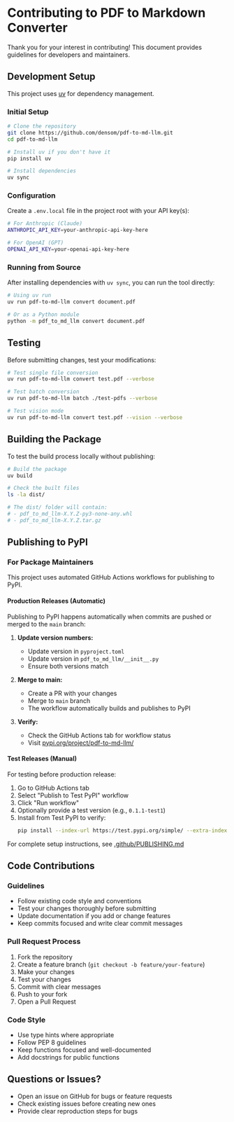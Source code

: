 # Contributing to PDF to Markdown Converter

Thank you for your interest in contributing! This document provides guidelines for developers and maintainers.

## Development Setup

This project uses [uv](https://github.com/astral-sh/uv) for dependency management.

### Initial Setup

```bash
# Clone the repository
git clone https://github.com/densom/pdf-to-md-llm.git
cd pdf-to-md-llm

# Install uv if you don't have it
pip install uv

# Install dependencies
uv sync
```

### Configuration

Create a `.env.local` file in the project root with your API key(s):

```bash
# For Anthropic (Claude)
ANTHROPIC_API_KEY=your-anthropic-api-key-here

# For OpenAI (GPT)
OPENAI_API_KEY=your-openai-api-key-here
```

### Running from Source

After installing dependencies with `uv sync`, you can run the tool directly:

```bash
# Using uv run
uv run pdf-to-md-llm convert document.pdf

# Or as a Python module
python -m pdf_to_md_llm convert document.pdf
```

## Testing

Before submitting changes, test your modifications:

```bash
# Test single file conversion
uv run pdf-to-md-llm convert test.pdf --verbose

# Test batch conversion
uv run pdf-to-md-llm batch ./test-pdfs --verbose

# Test vision mode
uv run pdf-to-md-llm convert test.pdf --vision --verbose
```

## Building the Package

To test the build process locally without publishing:

```bash
# Build the package
uv build

# Check the built files
ls -la dist/

# The dist/ folder will contain:
# - pdf_to_md_llm-X.Y.Z-py3-none-any.whl
# - pdf_to_md_llm-X.Y.Z.tar.gz
```

## Publishing to PyPI

### For Package Maintainers

This project uses automated GitHub Actions workflows for publishing to PyPI.

#### Production Releases (Automatic)

Publishing to PyPI happens automatically when commits are pushed or merged to the `main` branch:

1. **Update version numbers:**
   - Update version in `pyproject.toml`
   - Update version in `pdf_to_md_llm/__init__.py`
   - Ensure both versions match

2. **Merge to main:**
   - Create a PR with your changes
   - Merge to `main` branch
   - The workflow automatically builds and publishes to PyPI

3. **Verify:**
   - Check the GitHub Actions tab for workflow status
   - Visit [pypi.org/project/pdf-to-md-llm/](https://pypi.org/project/pdf-to-md-llm/)

#### Test Releases (Manual)

For testing before production release:

1. Go to GitHub Actions tab
2. Select "Publish to Test PyPI" workflow
3. Click "Run workflow"
4. Optionally provide a test version (e.g., `0.1.1-test1`)
5. Install from Test PyPI to verify:
   ```bash
   pip install --index-url https://test.pypi.org/simple/ --extra-index-url https://pypi.org/simple/ pdf-to-md-llm
   ```

For complete setup instructions, see [.github/PUBLISHING.md](.github/PUBLISHING.md)

## Code Contributions

### Guidelines

- Follow existing code style and conventions
- Test your changes thoroughly before submitting
- Update documentation if you add or change features
- Keep commits focused and write clear commit messages

### Pull Request Process

1. Fork the repository
2. Create a feature branch (`git checkout -b feature/your-feature`)
3. Make your changes
4. Test your changes
5. Commit with clear messages
6. Push to your fork
7. Open a Pull Request

### Code Style

- Use type hints where appropriate
- Follow PEP 8 guidelines
- Keep functions focused and well-documented
- Add docstrings for public functions

## Questions or Issues?

- Open an issue on GitHub for bugs or feature requests
- Check existing issues before creating new ones
- Provide clear reproduction steps for bugs
